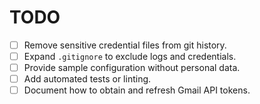 # TODO

- [ ] Remove sensitive credential files from git history.
- [ ] Expand `.gitignore` to exclude logs and credentials.
- [ ] Provide sample configuration without personal data.
- [ ] Add automated tests or linting.
- [ ] Document how to obtain and refresh Gmail API tokens.
